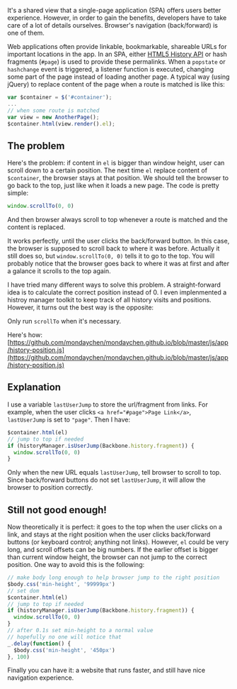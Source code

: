 It's a shared view that a single-page application (SPA) offers users better experience. However, in order to gain the benefits, developers have to take care of a lot of details ourselves. Browser's navigation (back/forward) is one of them.

Web applications often provide linkable, bookmarkable, shareable URLs for important locations in the app. In an SPA, either [HTML5 History API](https://css-tricks.com/using-the-html5-history-api/) or hash fragments (`#page`) is used to provide these permalinks. When a `popstate` or `hashchange` event is triggered, a listener function is executed, changing some part of the page instead of loading another page. A typical way (using jQuery) to replace content of the page when a route is matched is like this:

```javascript
var $container = $('#container');
...
// when some route is matched
var view = new AnotherPage();
$container.html(view.render().el);
```

## The problem

Here's the problem: if content in `el` is bigger than window height, user can scroll down to a certain position. The next time `el` replace content of `$container`, the browser stays at that position. We should tell the browser to go back to the top, just like when it loads a new page. The code is pretty simple:

```javascript
window.scrollTo(0, 0)
```

And then browser always scroll to top whenever a route is matched and the content is replaced.

It works perfectly, until the user clicks the back/forward button. In this case, the browser is supposed to scroll back to where it was before. Actually it still does so, but `window.scrollTo(0, 0)` tells it to go to the top. You will probably notice that the browser goes back to where it was at first and after a galance it scrolls to the top again.

I have tried many different ways to solve this problem. A straight-forward idea is to calculate the correct position instead of 0. I even implenmented a histroy manager toolkit to keep track of all history visits and positions. However, it turns out the best way is the opposite:

Only run `scrollTo` when it's necessary.

Here's how: [https://github.com/mondaychen/mondaychen.github.io/blob/master/js/app/history-position.js](https://github.com/mondaychen/mondaychen.github.io/blob/master/js/app/history-position.js)

## Explanation

I use a variable `lastUserJump` to store the url/fragment from links. For example, when the user clicks `<a href="#page">Page Link</a>`, `lastUserJump` is set to `"page"`. Then I have:

```javascript
$container.html(el)
// jump to top if needed
if (historyManager.isUserJump(Backbone.history.fragment)) {
  window.scrollTo(0, 0)
}
```

Only when the new URL equals `lastUserJump`, tell browser to scroll to top. Since back/forward buttons do not set `lastUserJump`, it will allow the browser to position correctly.

## Still not good enough!

Now theoretically it is perfect: it goes to the top when the user clicks on a link, and stays at the right position when the user clicks back/forward buttons (or keyboard control; anything not links). However, `el` could be very long, and scroll offsets can be big numbers. If the earlier offset is bigger than current window height, the browser can not jump to the correct position. One way to avoid this is the following:

```javascript
// make body long enough to help browser jump to the right position
$body.css('min-height', '99999px')
// set dom
$container.html(el)
// jump to top if needed
if (historyManager.isUserJump(Backbone.history.fragment)) {
  window.scrollTo(0, 0)
}
// after 0.1s set min-height to a normal value
// hopefully no one will notice that
_.delay(function() {
  $body.css('min-height', '450px')
}, 100)
```

Finally you can have it: a website that runs faster, and still have nice navigation experience.
